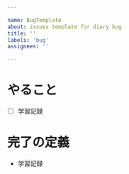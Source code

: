 ```yaml
---

name: BugTemplate
about: issues template for diary bug
title: ''
labels: 'bug'
assignees: ''

---
```


# やること
- [ ] 学習記録

# 完了の定義
- 学習記録